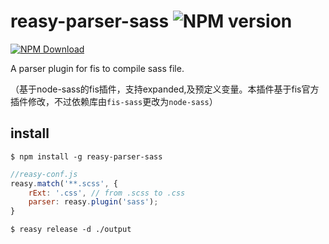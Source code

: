 # reasy-parser-sass ![NPM version](https://badge.fury.io/js/reasy-parser-sass.png)

[![NPM Download](https://nodei.co/npm-dl/reasy-parser-sass.png?months=1)](https://www.npmjs.org/package/reasy-parser-sass)

A parser plugin for fis to compile sass file.

（基于node-sass的fis插件，支持expanded,及预定义变量。本插件基于fis官方插件修改，不过依赖库由```fis-sass```更改为```node-sass```）

## install

    $ npm install -g reasy-parser-sass


```javascript
//reasy-conf.js
reasy.match('**.scss', {
    rExt: '.css', // from .scss to .css
    parser: reasy.plugin('sass');
}

```

    $ reasy release -d ./output

